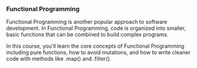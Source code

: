 ### Functional Programming

Functional Programming is another popular approach to software development. In Functional Programming, code is organized into smaller, basic functions that can be combined to build complex programs.

In this course, you'll learn the core concepts of Functional Programming including pure functions, how to avoid mutations, and how to write cleaner code with methods like .map() and .filter().
